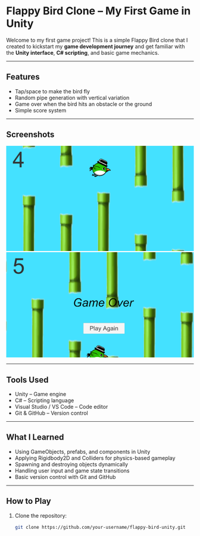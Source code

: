 # Flappy Bird Clone – My First Game in Unity

Welcome to my first game project! This is a simple Flappy Bird clone that I created to kickstart my **game development journey** and get familiar with the **Unity interface**, **C# scripting**, and basic game mechanics.

---

## Features

- Tap/space to make the bird fly
- Random pipe generation with vertical variation
- Game over when the bird hits an obstacle or the ground
- Simple score system

---

## Screenshots


![Gameplay Screenshot](https://github.com/sidabdullah22/flappy-bird/blob/main/output/Screenshot%202025-07-28%20215335.png)
![Gameplay Screenshot](https://github.com/sidabdullah22/flappy-bird/blob/main/output/Screenshot%202025-07-28%20215340.png)


---

## Tools Used

- Unity – Game engine
- C# – Scripting language
- Visual Studio / VS Code – Code editor
- Git & GitHub – Version control

---

## What I Learned

- Using GameObjects, prefabs, and components in Unity  
- Applying Rigidbody2D and Colliders for physics-based gameplay  
- Spawning and destroying objects dynamically  
- Handling user input and game state transitions  
- Basic version control with Git and GitHub

---

## How to Play

1. Clone the repository:
   ```bash
   git clone https://github.com/your-username/flappy-bird-unity.git

